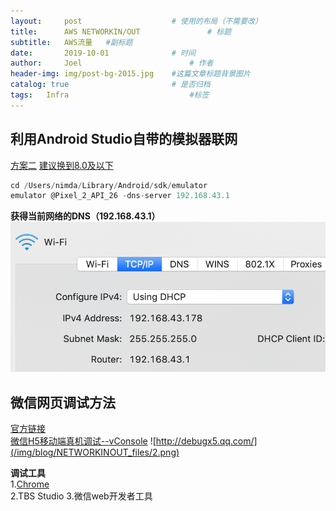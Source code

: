 ```yaml
---
layout:     post   				    # 使用的布局（不需要改）
title:      AWS NETWORKIN/OUT 				# 标题 
subtitle:   AWS流量   #副标题
date:       2019-10-01				# 时间
author:     Joel 						# 作者
header-img: img/post-bg-2015.jpg 	#这篇文章标题背景图片
catalog: true 						# 是否归档
tags:	Infra							#标签
---
```

## 利用Android Studio自带的模拟器联网   
[方案二](https://blog.csdn.net/qq_33945246/article/details/79908298) 
[建议换到8.0及以下](https://blog.csdn.net/weixin_42306122/article/details/82563925) 

```javascript
cd /Users/nimda/Library/Android/sdk/emulator
emulator @Pixel_2_API_26 -dns-server 192.168.43.1
```
**获得当前网络的DNS（192.168.43.1）**  
![DNS of MAC](/img/blog/NETWORKINOUT_files/1.png)


## 微信网页调试方法   
[官方链接](https://developers.google.com/web/tools/chrome-devtools/remote-debugging)  
[微信H5移动端真机调试--vConsole](https://blog.csdn.net/weixin_36934930/article/details/79870240) 
![http://debugx5.qq.com/](/img/blog/NETWORKINOUT_files/2.png)

**调试工具**  
1\.[Chrome](chrome://inspect/#devices)  
2\.TBS Studio
3\.微信web开发者工具

